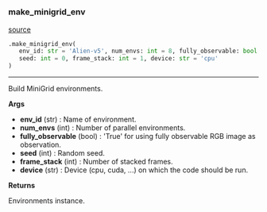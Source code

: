 #


### make_minigrid_env
[source](https://github.com/RLE-Foundation/Hsuanwu/blob/main/hsuanwu/env/minigrid/__init__.py/#L26)
```python
.make_minigrid_env(
   env_id: str = 'Alien-v5', num_envs: int = 8, fully_observable: bool = True,
   seed: int = 0, frame_stack: int = 1, device: str = 'cpu'
)
```

---
Build MiniGrid environments.


**Args**

* **env_id** (str) : Name of environment.
* **num_envs** (int) : Number of parallel environments.
* **fully_observable** (bool) : 'True' for using fully observable RGB image as observation.
* **seed** (int) : Random seed.
* **frame_stack** (int) : Number of stacked frames.
* **device** (str) : Device (cpu, cuda, ...) on which the code should be run.


**Returns**

Environments instance.
